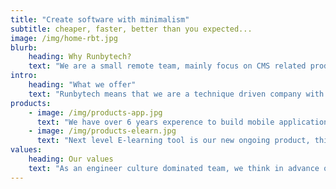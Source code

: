 ```yaml
---
title: "Create software with minimalism"
subtitle: cheaper, faster, better than you expected...
image: /img/home-rbt.jpg
blurb:
    heading: Why Runbytech?
    text: "We are a small remote team, mainly focus on CMS related products, including online document library,  knowledge base, community driven media store. Easy to use, Low cost to develop, Fast iteration to update, excellent user Experience is our goal to design each of products. Besides, we also provide product custom service for our clients, both in web and mobile. Our value or our vision is using small but exquisite product to solve your big concern."
intro:
    heading: "What we offer"
    text: "Runbytech means that we are a technique driven company with a quick pace and fast response to our clients. we produce small yet easy-use software in different area, including WIKI/BBS/Workgroup used in inner-enterprise management, online document libary for press, as well as e-learning system for small to medium size company."
products:
    - image: /img/products-app.jpg
      text: "We have over 6 years experence to build mobile applications. Using cross-platform development technique such as Cordova/Ionic/React Native to fast implement clients requirements with a low cost is our speciality, as we keep following to those emerging technology from the birth of it. "
    - image: /img/products-elearn.jpg
      text: "Next level E-learning tool is our new ongoing product, this area has not changed much for many years, but with the new techniques emerging and new online learning habits shaped, we need a more simple/fast/interesting learning and publish tool to adapt to these changes."
values:
    heading: Our values
    text: "As an engineer culture dominated team, we think in advance of our clients, have clear choice to do what and not, put great importance to user experience of product, run 24 hours a day to insure our service availability and listen user's demands, suggestions even complaints."
---
```


